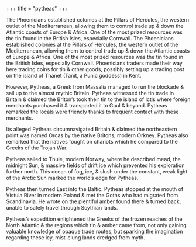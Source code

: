 +++
title = "pytheas"
+++


The Phoenicians established colonies at the Pillars of Hercules, the western outlet of the Mediterranean, allowing them to control trade up & down the Atlantic coasts of Europe & Africa. One of the most prized resources was the tin found in the British Isles, especially Cornwall. The Phoenicians established colonies at the Pillars of Hercules, the western outlet of the Mediterranean, allowing them to control trade up & down the Atlantic coasts of Europe & Africa. One of the most prized resources was the tin found in the British Isles, especially Cornwall. Phoenicians traders made their way here trading coins for tin & other goods, possibly setting up a trading post on the island of Thanet (Tanit, a Punic goddess) in Kent. 

However, Pytheas, a Greek from Massalia managed to run the blockade & sail up to the almost mythic Britain. Pytheas witnessed the tin trade in Britain & claimed the Briton’s took their tin to the island of Ictis where foreign merchants purchased it & transported it to Gaul & beyond. Pytheas remarked the locals were friendly thanks to frequent contact with these merchants.

Its alleged Pytheas circumnavigated Britain & claimed the northeastern point was named Orcas by the native Britons, modern Orkney. Pytheas also remarked that the natives fought on chariots which he compared to the Greeks of the Trojan War. 

Pytheas sailed to Thule, modern Norway, where he described mead, the midnight Sun, & massive fields of drift ice which prevented his exploration further north. This ocean of fog, ice, & slush under the constant, weak light of the Arctic Sun marked the world’s edge for Pytheas.

Pytheas then turned East into the Baltic. Pytheas stopped at the mouth of Vistula River in modern Poland & met the Goths who had migrated from Scandinavia. He wrote on the plentiful amber found there & turned back, unable to safely travel through Scythian lands.

Pytheas’s expedition enlightened the Greeks of the frozen reaches of the North Atlantic & the regions which tin & amber came from, not only gaining valuable knowledge of opaque trade routes, but sparking the imagination regarding these icy, mist-clung lands dredged from myth.